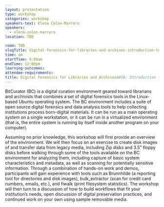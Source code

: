 ```yaml
---
layout: presentation
type: workshop
categories: workshop
speakers-text: Elena Colon-Marrero
speakers:
  - elena-colon-marrero
location: TBD

room: TBD
slugTitle: digital-forensics-for-libraries-and-archives-introduction-to-using-bitcurator
time: am
startTime: 9:00am
endTime: 12:00pm
learning-outcomes:
attendee-requirements:
title: Digital Forensics for Libraries and Archives&#58; Introduction to Using BitCurator
---
```

BitCurator (BC) is a digital curation environment geared toward librarians and archivists that combines a set of digital forensics tools in the Linux-based Ubuntu operating system. The BC environment includes a suite of open source digital forensics and data analysis tools to help collecting institutions process born-digital materials. It can be run as a main operating system on a single workstation, or it can be run in a virtualized environment (that is, the entire system is running by itself inside another program on your computer).

Assuming no prior knowledge, this workshop will first provide an overview of the environment. We will then focus on an exercise to create disk images of and transfer data from legacy media, including Zip disks and 3.5” floppy disks before walking through some of the tools available on the BC environment for analyzing them, including capture of basic system characteristics and metadata, as well as scanning for potentially sensitive information. Through a combination of hands-on work and demos, participants will gain experience with tools such as Brunnhilde (a reporting tool for directories and disk images), bulk_extractor (scan for credit card numbers, emails, etc.), and fiwalk (print filesystem statistics). The workshop will then turn to a discussion of how to build workflows that fit your institution’s needs, open discussion of digital preservation practices, and continued work on your own using sample removable media.
